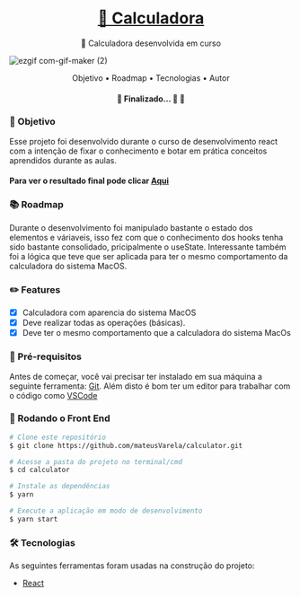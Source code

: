 <h1 align="center">
    <a href="https://calculadoramateus.netlify.app/">🔗 Calculadora</a>
</h1>
<p align="center">🚀 Calculadora desenvolvida em curso</p>

![ezgif com-gif-maker (2)](https://user-images.githubusercontent.com/69229777/144944329-793247b2-4f6f-43bd-a3ee-d819d36db655.gif)

<p align="center">
 <span>Objetivo</span> •
 <span>Roadmap</span> • 
 <span>Tecnologias</span> •
 <span>Autor</span>
</p>

<h4 align="center"> 
	🏁  Finalizado... 🚀 🏁
</h4>

### 🎯 Objetivo

Esse projeto foi desenvolvido durante o curso de desenvolvimento react com a intenção de fixar o conhecimento e botar em prática conceitos aprendidos durante as aulas. 

#### Para ver o resultado final pode clicar [Aqui](https://calculadoramateus.netlify.app/)


### 📚 Roadmap

Durante o desenvolvimento foi manipulado bastante o estado dos elementos e váriaveis, isso fez com que o conhecimento
dos hooks tenha sido bastante consolidado, pricipalmente o useState. Interessante também foi a lógica que teve que ser aplicada para 
ter o mesmo comportamento da calculadora do sistema MacOS.

### ✏️ Features

- [x] Calculadora com aparencia do sistema MacOS
- [x] Deve realizar todas as operações (básicas).
- [x] Deve ter o mesmo comportamento que a calculadora do sistema MacOs

### 📝 Pré-requisitos

Antes de começar, você vai precisar ter instalado em sua máquina a seguinte ferramenta:
[Git](https://git-scm.com). 
Além disto é bom ter um editor para trabalhar com o código como [VSCode](https://code.visualstudio.com/)

### 🎲 Rodando o Front End

```bash
# Clone este repositório
$ git clone https://github.com/mateusVarela/calculator.git

# Acesse a pasta do projeto no terminal/cmd
$ cd calculator

# Instale as dependências
$ yarn

# Execute a aplicação em modo de desenvolvimento
$ yarn start
```
### 🛠 Tecnologias

As seguintes ferramentas foram usadas na construção do projeto:

- [React](https://pt-br.reactjs.org/)
